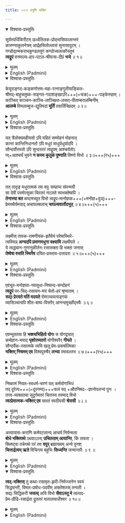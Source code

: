 ```yaml
---
title: ००२ वपुषि भक्तिः

---
```

<div class="audioEmbed"  caption="सीतालक्ष्मी-वाचनम्" src="https://archive.org/download/nArAyaNIyam-shlokawise-audio/002/002_01.mp3"></div>
<details open><summary>विश्वास-प्रस्तुतिः</summary>

सूर्यस्पर्धिकिरीटम् ऊर्ध्वतिलक-प्रोद्भासिफालान्तरं  
कारुण्याकुलनेत्रम् आर्द्रहसितोल्लासं सुनासापुटम् ।  
गण्डोद्यन्मकराभकुण्डलयुगं कण्ठोज्वलत्कौस्तुभं  
**त्वद्रूपं** वनमाल्य-हार-पटल-श्रीवत्स-दीप्रं **भजे** ॥ १॥
</details>
<details><summary>मूलम्</summary>

सूर्यस्पर्धिकिरीटमूर्ध्वतिलकप्रोद्भासिफालान्तरं  
कारुण्याकुलनेत्रमार्द्रहसितोल्लासं सुनासापुटम् ।  
गण्डोद्यन्मकराभकुण्डलयुगं कण्ठोज्ज्वलत्कौस्तुभं  
त्वद्रूपं वनमाल्यहारपटलश्रीवत्सदीप्रं भजे ॥ २-१॥
</details>





<details ><summary>English (Padmini)</summary>

I pray to the divine form of Lord Krishna adorned by the diamond crown more brilliant than the sun, the upright sandal mark on the forehead, the compassionate eyes, the charming smile, the shapely nose, the cheeks reflecting the light of the earrings brushing against them, the neck resplendent with the Kausthubha jewel and the chest decorated with flower garlands, pearl necklaces and the holy Srivatsa beauty mark.

</details>

<div class="audioEmbed"  caption="सीतालक्ष्मी-वाचनम्" src="https://archive.org/download/nArAyaNIyam-shlokawise-audio/002/002_02.mp3"></div>
<details open><summary>विश्वास-प्रस्तुतिः</summary>

केयूराङ्गद-कङ्कणोत्तम-महा-रत्नाङ्गुलीयाङ्कित-  
श्रीमद्-बाहुचतुष्क-सङ्गत-गदाशङ्खाऽरि+++(=चक्र)+++-पङ्केरुहाम् ।  
काञ्चित् काञ्चन-काञ्चि-लाञ्च्छित-लसत्-पीताम्बरालम्बिनीम्  
**आलम्बे** विमलाम्बुज-द्युतिपदां **मूर्तिं** तवार्तिच्छिदम् ॥ २॥
</details>
<details><summary>मूलम्</summary>

केयूराङ्गदकङ्कणोत्तममहारत्नाङ्गुलीयाङ्कित-  
श्रीमद्बाहुचतुष्कसङ्गतगदाशङ्खारिपङ्केरुहाम् ।  
काञ्चित्काञ्चिनकाञ्चिलाञ्छितलसत्पीताम्बरालम्बिनी-  
मालम्बे विमलाम्बुजद्युतिपदां मूर्तिं तवार्तिच्छिदम् ॥ २-२॥
</details>





<details ><summary>English (Padmini)</summary>

I prostrate before this most beautiful form of Lord Krishna with the four shining arms bedecked with shoulder ornaments, bangles, bracelets, rings studded with precious stones, the mace, the conch, the disc, the lotus, the shining yellow silk robe adorning the waist with the gold belt around it and the beautiful lotus feet which are the ultimate refuge of all devotees for the removal of all their sorrows.

</details>

<div class="audioEmbed"  caption="सीतालक्ष्मी-वाचनम्" src="https://archive.org/download/nArAyaNIyam-shlokawise-audio/002/002_03.mp3"></div>
<details open><summary>विश्वास-प्रस्तुतिः</summary>

यत् त्रैलोक्यमहीयसो ऽपि महितं सम्मोहनं मोहनात्  
कान्तं कान्तिनिधानतो ऽपि मधुरं माधुर्यधुर्यादपि ।  
सौन्दर्योत्तरतो ऽपि सुन्दरतरं त्वद्रूपम् आश्चर्यतोऽ  
प्य्+आश्चर्यं भुवने **न कस्य कुतुकं पुष्णाति** विष्णो विभो ॥ ३॥+++(र५)+++
</details>
<details><summary>मूलम्</summary>

यत्त्रैलोक्यमहीयसोऽपि महितं सम्मोहनं मोहनात्  
कान्तं कान्तिनिधानतोऽपि मधुरं माधुर्यधुर्यादपि ।  
सौन्दर्योत्तरतोऽपि सुन्दरतरं त्वद्रूपमाश्चर्यतोऽ-  
प्याश्चर्यं भुवने न कस्य कुतुकं पुष्णाति विष्णो विभो ॥ २-३॥
</details>





<details ><summary>English (Padmini)</summary>

Oh Omnipotent One ! This supreme divine form of Thine transcends all beauty, radiance and sweetness in all the three worlds and generates intense love in the hearts of all true Bhakthas.

</details>

<div class="audioEmbed"  caption="सीतालक्ष्मी-वाचनम्" src="https://archive.org/download/nArAyaNIyam-shlokawise-audio/002/002_04.mp3"></div>
<details open><summary>विश्वास-प्रस्तुतिः</summary>

तत् तादृङ् मधुरात्मकं तव वपुः सम्प्राप्य संपन्मयी  
सा देवी परमोत्सुका चिरतरं नाऽस्ते स्वभक्तेष्वपि ।  
**तेनास्या बत** कष्टमच्युत विभो त्वद्रूप-मानोज्ञक+++(=मनोज्ञ+वुञ्)+++-  
प्रेमस्थैर्यमयाद् अचापलबलाच् **चापल्यवार्तोदभूत्** ॥ ४॥+++(५)+++
</details>
<details><summary>मूलम्</summary>

तत्तादृङ्मधुरात्मकं तव वपुः सम्प्राप्य सम्पन्मयी  
सा देवी परमोत्सुका चिरतरं नाऽस्ते स्वभक्तेष्वपि ।  
तेनास्या बत कष्टमच्युत विभो त्वद्रूपमानोज्ञक-  
प्रेमस्थैर्यमयादचापलबलाच्चापल्यवार्तोदभूत् ॥ २-४॥
</details>





<details ><summary>English (Padmini)</summary>

Oh Lord Achutha ! Goddess Lakshmi being so attached to Thee cannot remain long with any of her devotees. Hence she has earned the epithet Chapala or Fickleminded one as far as her Bhakthas are concerned. So strong and steadfast is her love for Thee.

</details>

<div class="audioEmbed"  caption="सीतालक्ष्मी-वाचनम्" src="https://archive.org/download/nArAyaNIyam-shlokawise-audio/002/002_05.mp3"></div>
<details open><summary>विश्वास-प्रस्तुतिः</summary>

लक्ष्मीस् तावक-रामणीयक-हृतैवेयं परेष्वस्थिरे-  
त्यस्मिन्न् **अन्यदपि प्रमाणमधुना वक्ष्यामि** लक्ष्मीपते ।  
ये त्वद्ध्यान-गुणानुकीर्तन-रसासक्ता हि भक्ता जनास्  
**तेष्वेषा वसति स्थिरैव** दयित-प्रस्ताव-दत्तादरा ॥ ५॥+++(५)+++
</details>
<details><summary>मूलम्</summary>

लक्ष्मीस्तावकरामणीयकहृतैवेयं परेष्वस्थिरे-  
त्यस्मिन्नन्यदपि प्रमाणमधुना वक्ष्यामि लक्ष्मीपते ।  
ये त्वद्ध्यानगुणानुकीर्तनरसासक्ता हि भक्ता जना-  
स्तेष्वेषा वसति स्थिरैव दयितप्रस्तावदत्तादरा ॥ २-५॥
</details>





<details ><summary>English (Padmini)</summary>

Oh Lakshmipathi ! Goddess Lakshmi's firm love of Thee makes her shower blessings on all those devotees who are ever praising Thy qualities and worshipping Thee. Her fickleness is only with regard to those who have no love or respect for Thee.

</details>

<div class="audioEmbed"  caption="सीतालक्ष्मी-वाचनम्" src="https://archive.org/download/nArAyaNIyam-shlokawise-audio/002/002_06.mp3"></div>
<details open><summary>विश्वास-प्रस्तुतिः</summary>

एवंभूत-मनोज्ञता-नवसुधा-निष्यन्द-सन्दोहनं  
**त्वद्रूपं** पर-चिद्-रसायन-मयं चेतो-हरं श्रृण्वताम् ।  
**सद्यः प्रेरयते मतिं मदयते** रोमाञ्चयत्यङ्गकं  
व्यासिञ्चत्यपि शीत-बाष्प-विसरैर् आनन्दमूर्च्छोद्भवैः ॥ ६॥
</details>
<details><summary>मूलम्</summary>

एवम्भूतमनोज्ञतानवसुधानिष्यन्दसन्दोहनं  
त्वद्रूपं परचिद्रसायनमयं चेतोहरं शृण्वताम् ।  
सद्यः प्रेरयते मतिं मदयते रोमाञ्चयत्यङ्गकं  
व्यासिञ्चत्यपि शीतबाष्पविसरैरानन्दमूर्च्छोद्भवैः ॥ २-६॥
</details>





<details ><summary>English (Padmini)</summary>

Description of Thy divine form is like nectar to the ears and minds of devotees, drenching their bodies in ecstasy and taking them to the extremes of bliss.

</details>

<div class="audioEmbed"  caption="सीतालक्ष्मी-वाचनम्" src="https://archive.org/download/nArAyaNIyam-shlokawise-audio/002/002_07.mp3"></div>
<details open><summary>विश्वास-प्रस्तुतिः</summary>

एवम्भूततया हि **भक्त्यभिहितो योगः** स योगद्वयात्  
कर्मज्ञान-मयाद् **भृशोत्तमतरो** योगीश्वरैर् **गीयते** ।  
सौन्दर्यैक-रसात्मके त्वयि खलु प्रेम-प्रकर्षात्मिका  
**भक्तिर् निश्रमम् एव** विश्वपुरुषैर् **लभ्या** रमावल्लभ ॥ ७॥+++(र५)+++
</details>
<details><summary>मूलम्</summary>

एवम्भूततया हि भक्त्यभिहितो योगः स योगद्वयात्  
कर्मज्ञानमयाद्भृशोत्तमतरो योगीश्वरैर्गीयते ।  
सौन्दर्यैकरसात्मके त्वयि खलु प्रेमप्रकर्षात्मिका  
भक्तिर्निश्रममेव विश्वपुरुषैर्लभ्या रमावल्लभ ॥ ७॥
</details>





<details ><summary>English (Padmini)</summary>

Oh Lord Krishna ! Therefore Bhakthi Yoga or the path of devotion is recommended by great sages to be far superior to Karma Yoga (or path of action ) or Jnana Yoga (or path of spiritual knowledge) in the quest for salvation and it can be attained effortlessly through intense love for Thy divine form.

</details>

<div class="audioEmbed"  caption="सीतालक्ष्मी-वाचनम्" src="https://archive.org/download/nArAyaNIyam-shlokawise-audio/002/002_08.mp3"></div>
<details open><summary>विश्वास-प्रस्तुतिः</summary>

निष्कामं नियत-स्वधर्म-चरणं यत् कर्मयोगाभिधं  
तद् दूरेत्य+++(=दूरगम्य)+++फलं यद् +औपनिषद--ज्ञानोपलभ्यं पुनः ।  
तत्त्व-व्यक्ततया सुदुर्गमतरं चित्तस्य तस्माद् विभो  
**त्वत्प्रेमात्मक-भक्तिर् एव** सततं स्वदीयसी **श्रेयसी** ॥ ८॥
</details>
<details><summary>मूलम्</summary>

निष्कामं नियतस्वधर्मचरणं यत्कर्मयोगाभिधं  
तद्दूरेत्यफलं यदौपनिषदज्ञानोपलभ्यं पुनः ।  
तत्त्वव्यक्ततया सुदुर्गमतरं चित्तस्य तस्माद्विभो  
त्वत्प्रेमात्मकभक्तिरेव सततं स्वादीयसी श्रेयसी ॥ २-८॥
</details>





<details ><summary>English (Padmini)</summary>

Oh Most Powerful One ! Karma Yoga yields results only in the distant future and Jnana Yoga is beyond the comprehension of ordinary mortals. But devotion to Thee is far more satisfying to our minds.

</details>

<div class="audioEmbed"  caption="सीतालक्ष्मी-वाचनम्" src="https://archive.org/download/nArAyaNIyam-shlokawise-audio/002/002_09.mp3"></div>
<details open><summary>विश्वास-प्रस्तुतिः</summary>

अत्यायास-कराणि कर्मपटलान्य् आचर्य निर्यन्मला  
**बोधे भक्तिपथे** ऽथवाऽऽप्य् **उचितताम् आयान्ति**, किं तावता ।  
क्लिष्ट्वा तर्कपथे परं तव **वपुर्** ब्रह्माख्यम् अन्ये पुनश्  
**चित्तार्द्रत्वम् ऋते** विचिन्त्य बहुभिः **सिध्यन्ति** जन्मान्तरैः ॥ ९ ॥
</details>
<details><summary>मूलम्</summary>

अत्यायासकराणि कर्मपटलान्याचर्य निर्यन्मला  
बोधे भक्तिपथेऽथवाप्युचिततामायान्ति किं तावता ।  
क्लिष्ट्वा तर्कपथे परं तव वपुर्ब्रह्माख्यमन्ये पुन-  
श्चित्तार्द्रत्वमृते विचिन्त्य बहुभिः सिध्यन्ति जन्मान्तरैः ॥ २-९॥
</details>





<details ><summary>English (Padmini)</summary>

Performance of Karma Yoga is very exhausting and leads us to the path of Jnana or Bhakthi only after our mind has been cleansed of impurities. Philosophical search for eternal truth can lead to salvation only after a painful process of life cycles and rebirths. Is it not then more prudent to adopt the path of Bhakthi directly?

</details>

<div class="audioEmbed"  caption="सीतालक्ष्मी-वाचनम्" src="https://archive.org/download/nArAyaNIyam-shlokawise-audio/002/002_10.mp3"></div><details open><summary>विश्वास-प्रस्तुतिः</summary>

**त्वद्-भक्तिस्** तु कथा-रसामृत-झरी-निर्मज्जनेन स्वयं  
सिद्ध्यन्ती, विमल-प्रषोध-पदवीम् अक्लेशतस् तन्वती ।  
सद्यः सिद्धिकरी **जयत्य्** अयि विभो **सैवाऽस्तु मे** त्वत्पद-  
प्रेम-प्रौढि-रसार्द्रता द्रुततरं वातालयाधीश्वर ॥ १०॥
</details>
<details><summary>मूलम्</summary>

त्वद्भक्तिस्तु कथारसामृतझरीनिर्मज्जनेन स्वयं  
सिद्ध्यन्ती विमलप्रबोधपदवीमक्लेशतस्तन्वती ।१  
सद्यः सिद्धिकरी जयत्ययि विभो सैवास्तु मे त्वत्पद-  
प्रेमप्रौढिरसार्द्रता द्रुततरं वातालयाधीश्वर ॥ २-१०॥
</details>

<details ><summary>English (Padmini)</summary>

Oh Lord Krishna ! Bhakthi is the most superior path to merge with Thee and leads us to the state of pure divinity without delay. I pray to Thee to grant me the ability to be steeped in devotion to Thy lotus feet.

</details>

